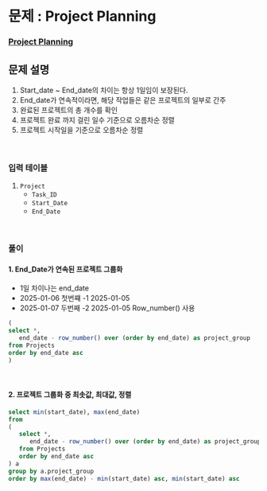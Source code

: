 # 문제 : Project Planning
### [Project Planning](https://www.hackerrank.com/challenges/sql-projects/problem?isFullScreen=true)

## 문제 설명
1. Start_date ~ End_date의 차이는 항상 1일임이 보장된다.
2. End_date가 연속적이라면, 해당 작업들은 같은 프로젝트의 일부로 간주
3. 완료된 프로젝트의 총 개수를 확인
4. 프로젝트 완료 까지 걸린 일수 기준으로 오름차순 정렬
5. 프로젝트 시작일을 기준으로 오름차순 정렬


<br/>

### 입력 테이블
1. `Project`
   - `Task_ID`
   - `Start_Date`
   - `End_Date`


<br/>

### 풀이
#### 1. End_Date가 연속된 프로젝트 그룹화
- 1일 차이나는 end_date
- 2025-01-06 첫번쨰 -1 2025-01-05
- 2025-01-07 두번째 -2 2025-01-05
Row_number() 사용

```SQL
(
select *,
   end_date - row_number() over (order by end_date) as project_group
from Projects
order by end_date asc
)
```
<br/>

#### 2. 프로젝트 그룹화 중 최솟값, 최대값, 정렬
```SQL
select min(start_date), max(end_date)
from 
(
   select *,
      end_date - row_number() over (order by end_date) as project_group
   from Projects
   order by end_date asc
) a
group by a.project_group
order by max(end_date) - min(start_date) asc, min(start_date) asc
```



